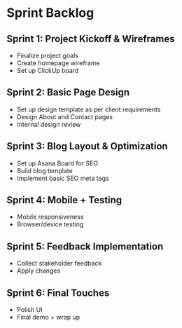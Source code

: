 # Sprint Backlog

## Sprint 1: Project Kickoff & Wireframes
- Finalize project goals
- Create homepage wireframe
- Set up ClickUp board

## Sprint 2: Basic Page Design
- Set up design template as per client requirements
- Design About and Contact pages
- Internal design review

## Sprint 3: Blog Layout & Optimization
- Set up Asana Board for SEO 
- Build blog template
- Implement basic SEO meta tags

## Sprint 4: Mobile + Testing
- Mobile responsiveness
- Browser/device testing

## Sprint 5: Feedback Implementation
- Collect stakeholder feedback
- Apply changes

## Sprint 6: Final Touches
- Polish UI
- Final demo + wrap up
